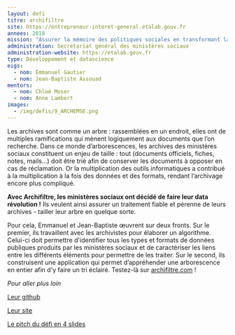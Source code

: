 ```yaml
---
layout: defi
titre: archifiltre
site: https://entrepreneur-interet-general.etalab.gouv.fr
annees: 2018
mission: "Assurer la mémoire des politiques sociales en transformant la gestion des archives"
administration: Secrétariat général des ministères sociaux
administration-website: https://etalab.gouv.fr
type: Développement et datascience
eigs:
  - nom: Emmanuel Gautier
  - nom: Jean-Baptiste Assouad
mentors: 
  - nom: Chloé Moser
  - nom: Anne Lambert
images:
  - /img/defis/9_ARCHEMSE.png
---
```


Les archives sont comme un arbre : rassemblées en un endroit, 
elles ont de multiples ramifications qui mènent logiquement 
aux documents que l’on recherche. Dans ce monde d’arborescences,
les archives des ministères sociaux constituent un enjeu de 
taille : tout (documents officiels, fiches, notes, mails…) 
doit être trié afin de conserver les documents à opposer 
en cas de réclamation. Or la multiplication des outils 
informatiques a contribué à la multiplication à la fois 
des données et des formats, rendant l’archivage encore 
plus compliqué. 

**Avec Archifiltre, les ministères sociaux ont décidé de faire leur data
révolution !** Ils veulent ainsi assurer un traitement fiable et pérenne
de leurs archives - tailler leur arbre en quelque sorte.

Pour cela, Emmanuel et Jean-Baptiste œuvrent sur deux fronts. Sur 
le premier, ils travaillent avec les archivistes pour élaborer un 
algorithme. Celui-ci doit permettre d'identifier tous les types et 
formats de données publiques produits par les 
ministères sociaux et de caractériser les liens entre les 
différents éléments pour permettre de les traiter.  Sur le second, 
ils construisent une application  qui permet d’appréhender une 
arborescence en entier afin d'y faire un tri éclairé. 
Testez-là sur [archifiltre.com](https://archifiltre.com/) !


_Pour aller plus loin_

[Leur github](https://github.com/jeanbaptisteassouad/cheapExp) 

[Leur site](http://archifiltre.com/)

[Le pitch du défi en 4 slides](https://www.slideshare.net/secret/5n0tdCSCops9Zw)
